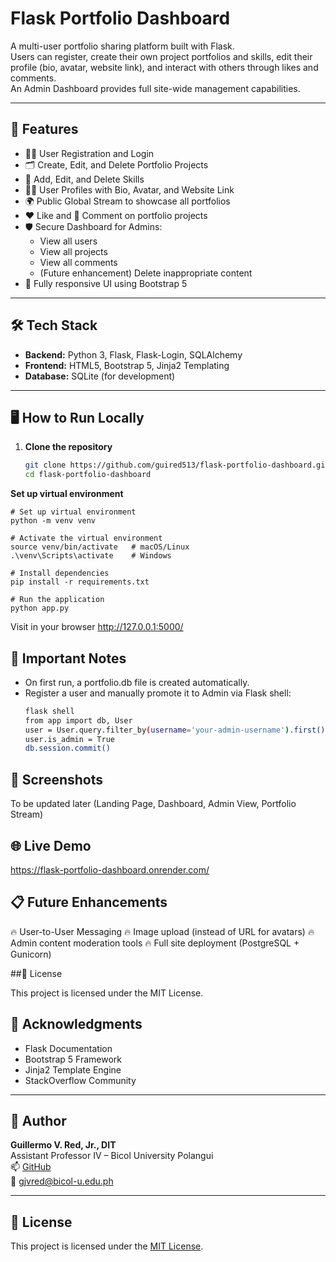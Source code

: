 # Flask Portfolio Dashboard

A multi-user portfolio sharing platform built with Flask.  
Users can register, create their own project portfolios and skills, edit their profile (bio, avatar, website link), and interact with others through likes and comments.  
An Admin Dashboard provides full site-wide management capabilities.

---

## 🚀 Features

- 🧑‍💻 User Registration and Login
- 🗂️ Create, Edit, and Delete Portfolio Projects
- 🧠 Add, Edit, and Delete Skills
- 🧑‍🎨 User Profiles with Bio, Avatar, and Website Link
- 🌍 Public Global Stream to showcase all portfolios
- ❤️ Like and 💬 Comment on portfolio projects
- 🛡️ Secure Dashboard for Admins:
  - View all users
  - View all projects
  - View all comments
  - (Future enhancement) Delete inappropriate content
- 📱 Fully responsive UI using Bootstrap 5

---

## 🛠️ Tech Stack

- **Backend:** Python 3, Flask, Flask-Login, SQLAlchemy
- **Frontend:** HTML5, Bootstrap 5, Jinja2 Templating
- **Database:** SQLite (for development)

---

## 🖥️ How to Run Locally

1. **Clone the repository**
   ```bash
   git clone https://github.com/guired513/flask-portfolio-dashboard.git
   cd flask-portfolio-dashboard

**Set up virtual environment**
    
    
    # Set up virtual environment
    python -m venv venv

    # Activate the virtual environment
    source venv/bin/activate   # macOS/Linux
    .\venv\Scripts\activate    # Windows

    # Install dependencies
    pip install -r requirements.txt

    # Run the application
    python app.py
    

  Visit in your browser
  http://127.0.0.1:5000/

## 🧪 Important Notes

- On first run, a portfolio.db file is created automatically.
- Register a user and manually promote it to Admin via Flask shell:
    ```bash
    flask shell
    from app import db, User
    user = User.query.filter_by(username='your-admin-username').first()
    user.is_admin = True
    db.session.commit()

## 📸 Screenshots
To be updated later (Landing Page, Dashboard, Admin View, Portfolio Stream)

## 🌐 Live Demo
https://flask-portfolio-dashboard.onrender.com/

## 📋 Future Enhancements

🔥 User-to-User Messaging
🔥 Image upload (instead of URL for avatars)
🔥 Admin content moderation tools
🔥 Full site deployment (PostgreSQL + Gunicorn)

##📄 License

This project is licensed under the MIT License.

## 💬 Acknowledgments

- Flask Documentation
- Bootstrap 5 Framework
- Jinja2 Template Engine
- StackOverflow Community

---

## 🙌 Author

**Guillermo V. Red, Jr., DIT**  
Assistant Professor IV – Bicol University Polangui  
📫 [GitHub](https://github.com/guired513)  
📧 gjvred@bicol-u.edu.ph

---

## 📜 License

This project is licensed under the [MIT License](LICENSE).

